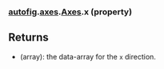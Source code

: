 ### [autofig](autofig.md).[axes](autofig.axes.md).[Axes](autofig.axes.Axes.md).x (property)




Returns
---------
* (array): the data-array for the `x` direction.

